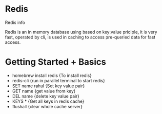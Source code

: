 # Redis
Redis info

Redis is an in memory database using based on key:value priciple, it is very fast, operated by cli, is used in caching to access pre-queried data for fast access.

<h1>Getting Started + Basics</h1>

<ul>
  <li>homebrew install redis {To install redis}</li>
  <li>redis-cli {run in parallel terminal to start redis}</li>
  <li>SET name rahul {Set key value pair}</li>
  <li>GET name {get value from key}</li>
  <li>DEL name {delete key value pair}</li>
  <li>KEYS * {Get all keys in redis cache}</li>
  <li>flushall {clear whole cache server}</li>
</ul>
